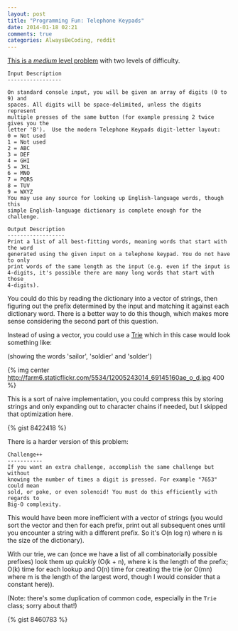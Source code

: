 ```yaml
---
layout: post
title: "Programming Fun: Telephone Keypads"
date: 2014-01-18 02:21
comments: true
categories: AlwaysBeCoding, reddit
---
```


[This is a _medium_ level problem](http://www.reddit.com/r/dailyprogrammer/comments/1sody4/12113_challenge_139_intermediate_telephone_keypads/)  with two levels of difficulty.

```
Input Description
-----------------

On standard console input, you will be given an array of digits (0 to 9) and
spaces. All digits will be space-delimited, unless the digits represent
multiple presses of the same button (for example pressing 2 twice gives you the
letter 'B').  Use the modern Telephone Keypads digit-letter layout:
0 = Not used
1 = Not used
2 = ABC
3 = DEF
4 = GHI
5 = JKL
6 = MNO
7 = PQRS
8 = TUV
9 = WXYZ
You may use any source for looking up English-language words, though this
simple English-language dictionary is complete enough for the challenge.

Output Description
------------------
Print a list of all best-fitting words, meaning words that start with the word
generated using the given input on a telephone keypad. You do not have to only
print words of the same length as the input (e.g. even if the input is
4-digits, it's possible there are many long words that start with those
4-digits).
```

You could do this by reading the dictionary into a vector of strings, then figuring out the prefix determined by the input and matching it against each dictionary word. There is a better way to do this though, which makes more sense considering the second part of this question.

Instead of using a vector, you could use a [Trie](http://en.wikipedia.org/wiki/Trie) which in this case would look something like:

(showing the words 'sailor', 'soldier' and 'solder')

{% img center http://farm6.staticflickr.com/5534/12005243014_69145160ae_o_d.jpg 400 %}

This is a sort of naive implementation, you could compress this by storing strings and only expanding out to character chains if needed, but I skipped that optimization here.

{% gist 8422418 %}

There is a harder version of this problem:

```
Challenge++
-----------
If you want an extra challenge, accomplish the same challenge but without
knowing the number of times a digit is pressed. For example "7653" could mean
sold, or poke, or even solenoid! You must do this efficiently with regards to
Big-O complexity.
```

This would have been more inefficient with a vector of strings (you would sort the vector and then for each prefix, print out all subsequent ones until you encounter a string with a different prefix. So it's O(n log n) where n is the size of the dictionary).

With our trie, we can (once we have a list of all combinatorially possible prefixes) look them up _quickly_ (O(k + n), where k is the length of the prefix; O(k) time for each lookup and O(n) time for creating the trie (or O(mn) where m is the length of the largest word, though I would consider that a constant here)).

(Note: there's some duplication of common code, especially in the `Trie` class; sorry about that!)

{% gist 8460783 %}


